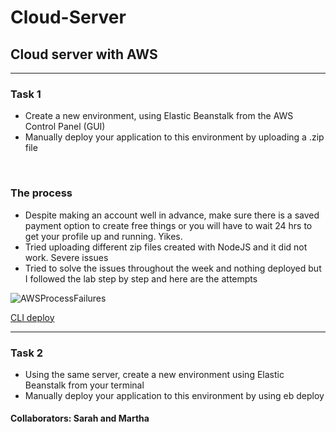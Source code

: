 # Cloud-Server

## Cloud server with AWS
---


### Task 1 <br>
- Create a new environment, using Elastic Beanstalk from the AWS Control Panel (GUI)
- Manually deploy your application to this environment by uploading a .zip file
</br>

### The process

- Despite making an account well in advance, make sure there is a saved payment option to create free things or you will have to wait 24 hrs to get your profile up and running. Yikes.
- Tried uploading different zip files created with NodeJS and it did not work. Severe issues
- Tried to solve the issues throughout the week and nothing deployed but I followed the lab step by step and here are the attempts

![AWSProcessFailures](https://user-images.githubusercontent.com/107226923/190553270-a5876121-a412-4070-8a41-afd290d2ec75.png)

[CLI deploy](Basicapp-env.eba-2wnd4b3u.us-east-1.elasticbeanstalk.com)

---

### Task 2

- Using the same server, create a new environment using Elastic Beanstalk from your terminal
- Manually deploy your application to this environment by using eb deploy  <br>


#### Collaborators: Sarah and Martha
